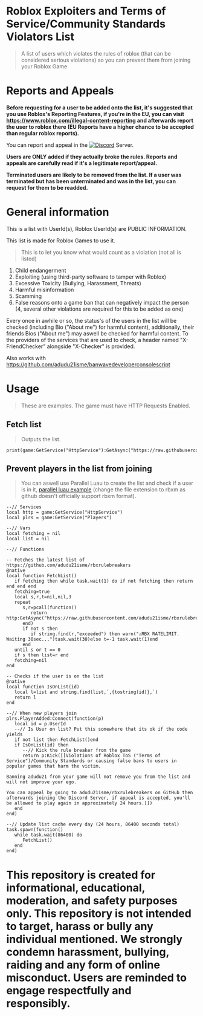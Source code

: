 # Roblox Exploiters and Terms of Service/Community Standards Violators List 
> A list of users which violates the rules of roblox (that can be considered serious violations) so you can prevent them from joining your Roblox Game

# Reports and Appeals
**Before requesting for a user to be added onto the list, it's suggested that you use Roblox's Reporting Features, if you're in the EU, you can visit https://www.roblox.com/illegal-content-reporting and afterwards report the user to roblox there (EU Reports have a higher chance to be accepted than regular roblox reports).**

You can report and appeal in the [![Discord](https://img.shields.io/badge/Discord-black.svg?logo=Discord&logoColor=white)](https://discord.gg/U7JstgHdyg) Server.

**Users are ONLY added if they actually broke the rules. Reports and appeals are carefully read if it's a legitimate report/appeal.**

**Terminated users are likely to be removed from the list. If a user was terminated but has been unterminated and was in the list, you can request for them to be readded.**

# General information
This is a list with UserId(s), Roblox UserId(s) are PUBLIC INFORMATION.

This list is made for Roblox Games to use it.

> This is to let you know what would count as a violation (not all is listed)

1. Child endangerment
2. Exploiting (using third-party software to tamper with Roblox)
3. Excessive Toxicity (Bullying, Harassment, Threats)
4. Harmful misinformation
5. Scamming
8. False reasons onto a game ban that can negatively impact the person (4, several other violations are required for this to be added as one)

Every once in awhile or so, the status's of the users in the list will be checked (including Bio ("About me") for harmful content), additionally, their friends Bios ("About me") may aswell be checked for harmful content. To the providers of the services that are used to check, a header named "X-FriendChecker" alongside "X-Checker" is provided.

Also works with https://github.com/adudu21isme/banwavedeveloperconsolescript

# Usage
> These are examples. The game must have HTTP Requests Enabled.
## Fetch list
> Outputs the list.
```luau
print(game:GetService("HttpService"):GetAsync("https://raw.githubusercontent.com/adudu21isme/rbxrulebreakers/refs/heads/main/users"))
```
## Prevent players in the list from joining
> You can aswell use Parallel Luau to create the list and check if a user is in it, [parallel luau example](https://github.com/user-attachments/files/18797646/rbxrulebreakers.txt) (change the file extension to rbxm as github doesn't officially support rbxm format).

```luau
--// Services
local http = game:GetService("HttpService")
local plrs = game:GetService("Players")

--// Vars
local fetching = nil
local list = nil

--// Functions

-- Fetches the latest list of https://github.com/adudu21isme/rbxrulebreakers
@native
local function FetchList()
   if fetching then while task.wait(1) do if not fetching then return end end end
   fetching=true
   local s,r,t=nil,nil,3
   repeat
      s,r=pcall(function()
         return http:GetAsync("https://raw.githubusercontent.com/adudu21isme/rbxrulebreakers/refs/heads/main/users",true)
      end)
      if not s then
         if string.find(r,"exceeded") then warn("⚠️RBX RATELIMIT. Waiting 30sec...")task.wait(30)else t=-1 task.wait(1)end
      end
   until s or t == 0
   if s then list=r end
   fetching=nil
end

-- Checks if the user is on the list
@native
local function IsOnList(id)
   local l=list and string.find(list,`,{tostring(id)},`)
   return l
end

--// When new players join
plrs.PlayerAdded:Connect(function(p)
   local id = p.UserId
   --// Is User on list? Put this somewhere that its ok if the code yields
   if not list then FetchList()end
   if IsOnList(id) then
      --// Kick the rule breaker from the game
      return p:Kick([[Violations of Roblox ToS ("Terms of Service")/Community Standards or causing false bans to users in popular games that harm the victim.

Banning adudu21 from your game will not remove you from the list and will not improve your ego.

You can appeal by going to adudu21isme/rbxrulebreakers on GitHub then afterwards joining the Discord Server, if appeal is accepted, you'll be allowed to play again in approximately 24 hours.]])
   end
end)

--// Update list cache every day (24 hours, 86400 seconds total)
task.spawn(function()
   while task.wait(86400) do
      FetchList()
   end
end)
```

# This repository is created for informational, educational, moderation, and safety purposes only. This repository is not intended to target, harass or bully any individual mentioned. We strongly condemn harassment, bullying, raiding and any form of online misconduct. Users are reminded to engage respectfully and responsibly.

